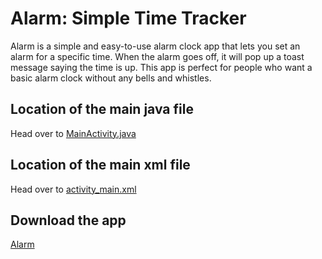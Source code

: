 # Alarm: Simple Time Tracker
Alarm is a simple and easy-to-use alarm clock app that lets you set an alarm for a specific time. 
When the alarm goes off, it will pop up a toast message saying the time is up. This app is perfect 
for people who want a basic alarm clock without any bells and whistles.

## Location of the main java file
Head over to [MainActivity.java](app/src/main/java/com/gamingz/simplealarm/MainActivity.java)

## Location of the main xml file
Head over to [activity_main.xml](app/src/main/res/layout/activity_main.xml)

## Download the app
[Alarm](https://github.com/harshrox/Alarm/raw/master/Alarm.apk)

